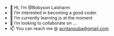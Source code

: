 - 👋 Hi, I’m @Bobyson Laisharm
- 👀 I’m interested in becoming a good coder.
- 🌱 I’m currently learning js at the moment
- 💞️ I’m looking to collaborate on ...
- 📫 You can reach me @ acntanouba@gmail.com

<!---
Bobyson/Bobyson is a ✨ special ✨ repository because its `README.md` (this file) appears on your GitHub profile.
You can click the Preview link to take a look at your changes.
--->
